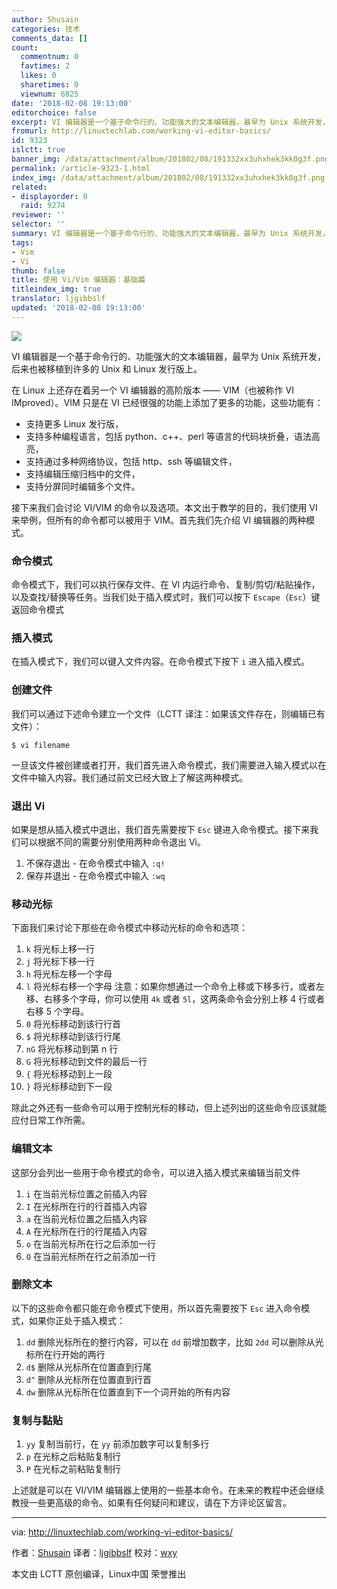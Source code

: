 ```yaml
---
author: Shusain
categories: 技术
comments_data: []
count:
  commentnum: 0
  favtimes: 2
  likes: 0
  sharetimes: 0
  viewnum: 6825
date: '2018-02-08 19:13:00'
editorchoice: false
excerpt: VI 编辑器是一个基于命令行的、功能强大的文本编辑器，最早为 Unix 系统开发，后来也被移植到许多的 Unix 和 Linux 发行版上。
fromurl: http://linuxtechlab.com/working-vi-editor-basics/
id: 9323
islctt: true
banner_img: /data/attachment/album/201802/08/191332xx3uhxhek3kk0g3f.png
permalink: /article-9323-1.html
index_img: /data/attachment/album/201802/08/191332xx3uhxhek3kk0g3f.png.thumb.jpg
related:
- displayorder: 0
  raid: 9274
reviewer: ''
selector: ''
summary: VI 编辑器是一个基于命令行的、功能强大的文本编辑器，最早为 Unix 系统开发，后来也被移植到许多的 Unix 和 Linux 发行版上。
tags:
- Vim
- Vi
thumb: false
title: 使用 Vi/Vim 编辑器：基础篇
titleindex_img: true
translator: ljgibbslf
updated: '2018-02-08 19:13:00'
---
```


![](/data/attachment/album/201802/08/191332xx3uhxhek3kk0g3f.png)


VI 编辑器是一个基于命令行的、功能强大的文本编辑器，最早为 Unix 系统开发，后来也被移植到许多的 Unix 和 Linux 发行版上。


在 Linux 上还存在着另一个 VI 编辑器的高阶版本 —— VIM（也被称作 VI IMproved）。VIM 只是在 VI 已经很强的功能上添加了更多的功能，这些功能有：


* 支持更多 Linux 发行版，
* 支持多种编程语言，包括 python、c++、perl 等语言的代码块折叠，语法高亮，
* 支持通过多种网络协议，包括 http、ssh 等编辑文件，
* 支持编辑压缩归档中的文件，
* 支持分屏同时编辑多个文件。


接下来我们会讨论 VI/VIM 的命令以及选项。本文出于教学的目的，我们使用 VI 来举例，但所有的命令都可以被用于 VIM。首先我们先介绍 VI 编辑器的两种模式。


### 命令模式


命令模式下，我们可以执行保存文件、在 VI 内运行命令、复制/剪切/粘贴操作，以及查找/替换等任务。当我们处于插入模式时，我们可以按下 `Escape`（`Esc`）键返回命令模式


### 插入模式


在插入模式下，我们可以键入文件内容。在命令模式下按下 `i` 进入插入模式。


### 创建文件


我们可以通过下述命令建立一个文件（LCTT 译注：如果该文件存在，则编辑已有文件）：



```
$ vi filename

```

一旦该文件被创建或者打开，我们首先进入命令模式，我们需要进入输入模式以在文件中输入内容。我们通过前文已经大致上了解这两种模式。


### 退出 Vi


如果是想从插入模式中退出，我们首先需要按下 `Esc` 键进入命令模式。接下来我们可以根据不同的需要分别使用两种命令退出 Vi。


1. 不保存退出 - 在命令模式中输入 `:q!`
2. 保存并退出 - 在命令模式中输入 `:wq`


### 移动光标


下面我们来讨论下那些在命令模式中移动光标的命令和选项：


1. `k` 将光标上移一行
2. `j` 将光标下移一行
3. `h` 将光标左移一个字母
4. `l` 将光标右移一个字母
注意：如果你想通过一个命令上移或下移多行，或者左移、右移多个字母，你可以使用 `4k` 或者 `5l`，这两条命令会分别上移 4 行或者右移 5 个字母。
5. `0` 将光标移动到该行行首
6. `$` 将光标移动到该行行尾
7. `nG` 将光标移动到第 n 行
8. `G` 将光标移动到文件的最后一行
9. `{` 将光标移动到上一段
10. `}` 将光标移动到下一段


除此之外还有一些命令可以用于控制光标的移动，但上述列出的这些命令应该就能应付日常工作所需。


### 编辑文本


这部分会列出一些用于命令模式的命令，可以进入插入模式来编辑当前文件


1. `i` 在当前光标位置之前插入内容
2. `I` 在光标所在行的行首插入内容
3. `a` 在当前光标位置之后插入内容
4. `A` 在光标所在行的行尾插入内容
5. `o` 在当前光标所在行之后添加一行
6. `O` 在当前光标所在行之前添加一行


### 删除文本


以下的这些命令都只能在命令模式下使用，所以首先需要按下 `Esc` 进入命令模式，如果你正处于插入模式：


1. `dd` 删除光标所在的整行内容，可以在 `dd` 前增加数字，比如 `2dd` 可以删除从光标所在行开始的两行
2. `d$` 删除从光标所在位置直到行尾
3. `d^` 删除从光标所在位置直到行首
4. `dw` 删除从光标所在位置直到下一个词开始的所有内容


### 复制与黏贴


1. `yy` 复制当前行，在 `yy` 前添加数字可以复制多行
2. `p` 在光标之后粘贴复制行
3. `P` 在光标之前粘贴复制行


上述就是可以在 VI/VIM 编辑器上使用的一些基本命令。在未来的教程中还会继续教授一些更高级的命令。如果有任何疑问和建议，请在下方评论区留言。




---


via: <http://linuxtechlab.com/working-vi-editor-basics/>


作者：[Shusain](http://linuxtechlab.com/author/shsuain/) 译者：[ljgibbslf](https://github.com/ljgibbslf) 校对：[wxy](https://github.com/wxy)


本文由 LCTT 原创编译，Linux中国 荣誉推出